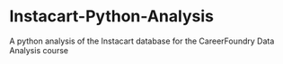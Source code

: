 # Instacart-Python-Analysis
A python analysis of the Instacart database for the CareerFoundry Data Analysis course
